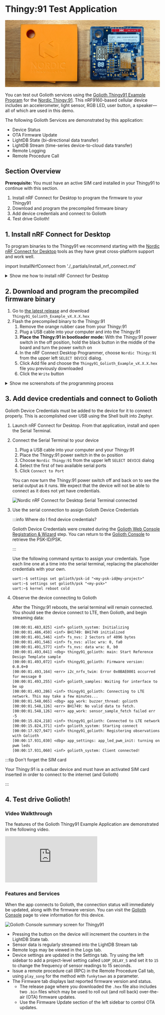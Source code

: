 # Thingy:91 Test Application

![Nordic Thingy:91 with case removed](./assets/thingy91.jpg)

You can test out Golioth services using the [Golioth Thingy91 Example
Program](https://github.com/golioth/thingy91-golioth/) for the [Nordic
Thingy:91](https://www.nordicsemi.com/Products/Development-hardware/Nordic-Thingy-91).
This nRF9160-based cellular device includes an accelerometer, light sensor, RGB
LED, user button, a speaker&mdash;all of which are used in this demo.

The following Golioth Services are demonstrated by this application:

* Device Status
* OTA Firmware Update
* LightDB State (bi-directional data transfer)
* LightDB Stream (time-series device-to-cloud data transfer)
* Remote Logging
* Remote Procedure Call

## Section Overview

**Prerequisite:** You must have an active SIM card installed in your Thingy91 to
continue with this section.

1. Install nRF Connect for Desktop to program the firmware to your Thingy91
2. Download and program the precompiled firmware binary
3. Add device credentials and connect to Golioth
4. Test drive Golioth!

## 1. Install nRF Connect for Desktop

To program binaries to the Thingy91 we recommend starting with the [Nordic nRF
Connect for
Desktop](https://infocenter.nordicsemi.com/index.jsp?topic=/struct_nrftools/struct/nrftools_nrfconnect.html)
tools as they have great cross-platform support and work well.

import InstallNrfConnect from './\_partials/install_nrf_connect.md'


<details>
  <summary>Show me how to install nRF Connect for Desktop</summary>

<InstallNrfConnect/>

</details>

## 2. Download and program the precompiled firmware binary

1. Go to [the latest
   release](https://github.com/golioth/thingy91-golioth/releases/latest) and
   download `Thingy91_Golioth_Example_vX.X.X.hex`
2. Flash the precompiled binary to the Thingy:91
    1. Remove the orange rubber case from your Thingy:91
    2. Plug a USB cable into your computer and into the Thingy:91
    3. **Place the Thingy:91 in bootloader mode:** With the Thingy:91 power
       switch in the off position, hold the black button in the middle of the
       board and turn the power switch on
    4. In the nRF Connect Desktop Programmer, choose `Nordic Thingy:91` from the
       upper left `SELECT DEVICE` dialog.
    5. Click Add file and choose the `Thingy91_Golioth_Example_vX.X.X.hex` file
       you previously downloaded
    6. Click the `Write` button


<details>
  <summary>Show me screenshots of the programming process</summary>

Adding the firmware binary in nRF Connect for Desktop programming tool:

![nRF Programming Tool](assets/nrf-connect-desktop-programmer-binary.jpg)

The MCUboot progress screen indicating a successful programming process:

![MCUboot progress indicator](assets/mcuboot-progress.jpg)
</details>

## 3. Add device credentials and connect to Golioth

Golioth Device Credentials must be added to the device for it to connect
properly. This is accomplished over USB using the Shell built into Zephyr.

1. Launch nRF Connect for Desktop. From that application, install and open the
   Serial Terminal.

2. Connect the Serial Terminal to your device

    1. Plug a USB cable into your computer and your Thingy:91
    2. Place the Thingy:91 power switch in the `On` position
    3. Choose `Nordic Thingy:91` from the upper left `SELECT DEVICE` dialog
    4. Select the first of two available serial ports
    5. Click `Connect to Port`

    You can now turn the Thingy:91 power switch off and back on to see the serial
    output as it runs. We expect that the device will not be able to connect as
    it does not yet have credentials.

    ![Nordic nRF Connect for Desktop Serial Terminal
    connected](./assets/thingy91-nrf-connect-desktop-serial-terminal-connected.jpg)

3. Use the serial connection to assign Golioth Device Credentials

    :::info Where do I find device credentials?

    Golioth Device Credentials were created during the [Golioth Web
    Console Registration & Wizard](/getting-started/console/register) step. You
    can return to the [Golioth Console](https://console.golioth.io/) to retrieve
    the PSK-ID/PSK.

    :::

    Use the following command syntax to assign your credentials. Type each line
    one at a time into the serial terminal, replacing the placeholder
    credentials with your own.

    ```
    uart:~$ settings set golioth/psk-id "<my-psk-id@my-project>"
    uart:~$ settings set golioth/psk "<my-psk>"
    uart:~$ kernel reboot cold
    ```

4. Observe the device connecting to Golioth

    After the Thingy:91 reboots, the serial terminal will remain connected. You
    should see the device connect to LTE, then Golioth, and begin streaming
    data:

    ```
    [00:00:01.483,825] <inf> golioth_system: Initializing
    [00:00:01.486,450] <inf> BH1749: BH1749 initialized
    [00:00:01.491,546] <inf> fs_nvs: 2 Sectors of 4096 bytes
    [00:00:01.491,546] <inf> fs_nvs: alloc wra: 0, fa0
    [00:00:01.491,577] <inf> fs_nvs: data wra: 0, b0
    [00:00:01.493,041] <dbg> thingy91_golioth: main: Start Reference Design Template sample
    [00:00:01.493,072] <inf> thingy91_golioth: Firmware version: 0.0.0+0
    [00:00:01.493,164] <err> i2c_nrfx_twim: Error 0x0BAE0001 occurred for message 0
    [00:00:01.493,255] <inf> golioth_samples: Waiting for interface to be up
    [00:00:01.493,286] <inf> thingy91_golioth: Connecting to LTE network. This may take a few minutes...
    [00:00:01.548,065] <dbg> app_work: buzzer_thread: golioth
    [00:00:01.548,126] <err> BH1749: No valid data to fetch.
    [00:00:01.548,126] <err> app_work: sensor_sample_fetch failed err -5
    [00:00:15.824,218] <inf> thingy91_golioth: Connected to LTE network
    [00:00:15.824,371] <inf> golioth_system: Starting connect
    [00:00:17.927,947] <inf> thingy91_golioth: Registering observations with Golioth
    [00:00:17.931,030] <dbg> app_settings: app_led_pwm_init: turning on pwm leds
    [00:00:17.931,060] <inf> golioth_system: Client connected!
    ```

:::tip Don't forget the SIM card

Your Thingy:91 is a celluar device and must have an activated SIM card inserted
in order to connect to the internet (and Golioth)

:::

## 4. Test drive Golioth!

### Video Walkthrough

The features of the Golioth Thingy91 Example Application are demonstrated in the
following video.

<iframe class="youtube-embed" src="https://www.youtube.com/embed/JVwrYfboO18?si=DsLU94gdC143gN_x" title="YouTube video player" frameborder="0" allow="accelerometer; autoplay; clipboard-write; encrypted-media; gyroscope; picture-in-picture; web-share" allowfullscreen></iframe>

### Features and Services

When the app connects to Golioth, the connection status will immediately be
updated, along with the firmware version. You can visit the [Golioth
Console](https://console.golioth.io) page to view information for this device.

![Golioth Console summary screen for
Thingy91](assets/golioth-thingy91-device-summary-screen.png)

* Pressing the button on the device will increment the counters in the LightDB
  State tab.
* Sensor data is regularly streamed into the LightDB Stream tab
* Remote logs may be viewed in the Logs tab.
* Device settings are updated in the Settings tab. Try using the left sidebar to
  add a project-level setting called `LOOP_DELAY_S` and set it to `15` to change
  the frequency of sensor readings to 15 seconds.
* Issue a remote procedure call (RPC) in the Remote Procedure Call tab, using
  `play_song` for the method with `funkytown` as a parameter.
* The Firmware tab displays last reported firmware version and status.
    * The release page where you downloaded the `.hex` file also includes two
      `.bin` files which may be used to roll out (and roll back) over-the-air
      (OTA) firmware updates.
    * Use the Firmware Update section of the left sidebar to control OTA
      updates.
